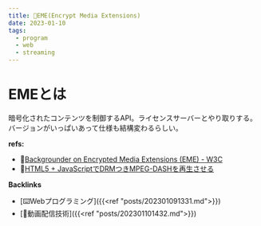 ```yaml
---
title: 📝EME(Encrypt Media Extensions)
date: 2023-01-10
tags:
  - program
  - web
  - streaming
---
```


# EMEとは
暗号化されたコンテンツを制御するAPI。ライセンスサーバーとやり取りする。  
バージョンがいっぱいあって仕様も結構変わるらしい。  

**refs:**
- 📝[Backgrounder on Encrypted Media Extensions (EME) - W3C](https://www.w3.org/2017/07/EME-backgrounder.html.ja)
- 📝[HTML5 + JavaScriptでDRMつきMPEG-DASHを再生させる](https://www.slideshare.net/Gaprot/html5-javascriptdrmmpegdash)

**Backlinks**
- [⌨️Webプログラミング]({{<ref "posts/202301091331.md">}})  
- [📝動画配信技術]({{<ref "posts/202301101432.md">}})  